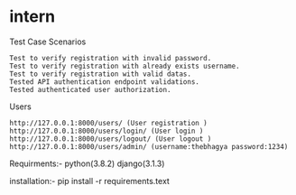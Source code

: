 # intern


Test Case Scenarios

    Test to verify registration with invalid password.
    Test to verify registration with already exists username.
    Test to verify registration with valid datas.
    Tested API authentication endpoint validations.
    Tested authenticated user authorization.
    
Users

    http://127.0.0.1:8000/users/ (User registration )
    http://127.0.0.1:8000/users/login/ (User login )
    http://127.0.0.1:8000/users/logout/ (User logout )
    http://127.0.0.1:8000/users/admin/ (username:thebhagya password:1234)

Requirments:- python(3.8.2) django(3.1.3)

installation:- 
pip  install -r requirements.text

